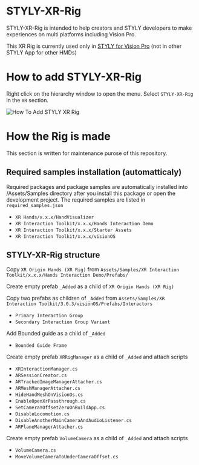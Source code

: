 # STYLY-XR-Rig

STYLY-XR-Rig is intended to help creators and STYLY developers to make experiences on multi platforms including Vision Pro.   

This XR Rig is currently used only in [STYLY for Vision Pro](https://apps.apple.com/us/app/styly-for-vision-pro/id6475184828) (not in other STYLY App for other HMDs)  


# How to add STYLY-XR-Rig

Right click on the hierarchy window to open the menu. Select `STYLY-XR-Rig` in the `XR` section.  
  
![How To Add STYLY XR Rig](https://github.com/styly-dev/STYLY-XR-Rig/assets/387880/e84dde8e-8000-48ec-b5bf-4492d9e6db97)


# How the Rig is made
This section is written for maintenance purose of this repository.

## Required samples installation (automatticaly)
Required packages and package samples are automatically installed into /Assets/Samples directory after you install this package or open the development project.
The required samples are listed in `required_samples.json`

- `XR Hands/x.x.x/HandVisualizer`
- `XR Interaction Toolkit/x.x.x/Hands Interaction Demo`
- `XR Interaction Toolkit/x.x.x/Starter Assets`
- `XR Interaction Toolkit/x.x.x/visionOS`

## STYLY-XR-Rig structure
Copy `XR Origin Hands (XR Rig)` from `Assets/Samples/XR Interaction Toolkit/x.x.x/Hands Interaction Demo/Prefabs/`

Create empty prefab `_Added` as a child of `XR Origin Hands (XR Rig)`  

Copy two prefabs as children of `_Added` from `Assets/Samples/XR Interaction Toolkit/3.0.3/visionOS/Prefabs/Interactors`
- `Primary Interaction Group`
- `Secondary Interaction Group Variant`

Add Bounded guide as a child of `_Added`
- `Bounded Guide Frame`

Create empty prefab `XRRigManager` as a child of `_Added` and attach scripts
- `XRInteractionManager.cs`
- `ARSessionCreator.cs`
- `ARTrackedImageManagerAttacher.cs`
- `ARMeshManagerAttacher.cs`
- `HideHandMeshOnVisionOs.cs`
- `EnableOpenXrPassthrough.cs`
- `SetCameraYOffsetZeroOnBuildApp.cs`
- `DisableLocomotion.cs`
- `DisableAnotherMainCameraAndAudioListener.cs`
- `ARPlaneManagerAttacher.cs`

Create empty prefab `VolumeCamera` as a child of `_Added` and attach scripts
- `VolumeCamera.cs`
- `MoveVolumeCameraToUnderCameraOffset.cs`



